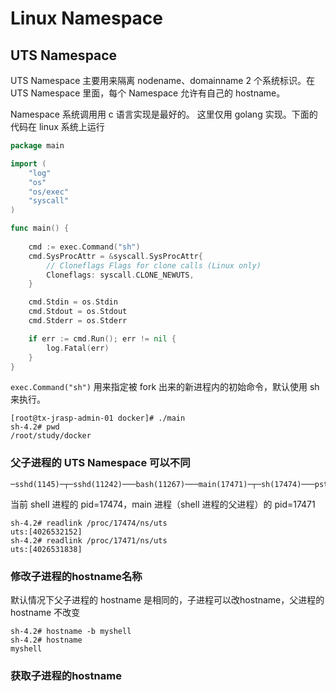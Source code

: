 # Linux Namespace


## UTS Namespace

UTS Namespace 主要用来隔离 nodename、domainname 2 个系统标识。在 UTS Namespace 里面，每个 Namespace 允许有自己的 hostname。

Namespace 系统调用用 c 语言实现是最好的。 这里仅用 golang 实现。下面的代码在 linux 系统上运行
```go
package main

import (
	"log"
	"os"
	"os/exec"
	"syscall"
)

func main() {
 
	cmd := exec.Command("sh")
	cmd.SysProcAttr = &syscall.SysProcAttr{
		// Cloneflags Flags for clone calls (Linux only)
		Cloneflags: syscall.CLONE_NEWUTS,
	}

	cmd.Stdin = os.Stdin
	cmd.Stdout = os.Stdout
	cmd.Stderr = os.Stderr

	if err := cmd.Run(); err != nil {
		log.Fatal(err)
	}
}

```

`exec.Command("sh")` 用来指定被 fork 出来的新进程内的初始命令，默认使用 sh 来执行。


```shell
[root@tx-jrasp-admin-01 docker]# ./main
sh-4.2# pwd
/root/study/docker
```

### 父子进程的 UTS Namespace 可以不同
```
─sshd(1145)─┬─sshd(11242)───bash(11267)───main(17471)─┬─sh(17474)───pstree(17517)
```
当前 shell 进程的 pid=17474，main 进程（shell 进程的父进程）的 pid=17471
```
sh-4.2# readlink /proc/17474/ns/uts
uts:[4026532152]
sh-4.2# readlink /proc/17471/ns/uts
uts:[4026531838]
```

### 修改子进程的hostname名称

默认情况下父子进程的 hostname 是相同的，子进程可以改hostname，父进程的 hostname 不改变
```shell
sh-4.2# hostname -b myshell
sh-4.2# hostname
myshell
```




### 获取子进程的hostname 
